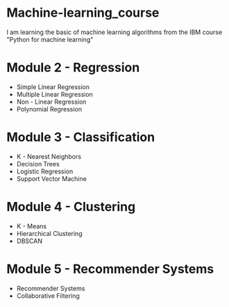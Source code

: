 # Machine-learning_course
I am learning the basic of machine learning algorithms from the IBM course "Python for machine learning"

# Module 2 - Regression
* Simple Linear Regression
* Multiple Linear Regression
* Non - Linear Regression
* Polynomial Regression

# Module 3 - Classification
* K - Nearest Neighbors
* Decision Trees
* Logistic Regression
* Support Vector Machine

# Module 4 - Clustering
* K - Means
* Hierarchical Clustering
* DBSCAN

# Module 5 - Recommender Systems
* Recommender Systems
* Collaborative Filtering
